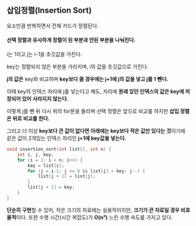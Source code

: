 ## 삽입정렬(Insertion Sort)
요소만큼 반복하면서 전체 카드가 정렬된다.

#### 선택 정렬과 유사하게 정렬이 된 부분과 안된 부분을 나눠진다.

i는 1이고 j는 i-1을 초깃값을 가진다.

key는 정렬되지 않은 부분을 가리키며, i의 값을 초깃값으로 가진다.

**j의 값은** key와 비교하며 **key보다 클 경우에는 j+1에 j의 값을 넣고 j를 1 뺀다.**

이때 key의 인덱스 자리에 j를 넣는다고 해도, 자리에 **원래 있던 인덱스의 값은 key에 저장되어 있어 사라지지 않는다.**

이렇게 j를 뺀 뒤 다시 위의 for문을 돌리며 선택 정렬은 앞으로 비교를 하지만 **삽입 정렬은 뒤로 비교를 한다.**

그리고 더 이상 **key보다 큰 값이 없다면 아래에는 key보다 작은 값만 있다는 것**이기에 같은 값이 2개있는 인덱스 자리인 **j+1에 key값을 넣는다.**
```c
void insertion_sort(int list[], int n) {
    int i, j, key;
    for (i = 1; i < n; i++) { 
        key = list[i];
        for (j = i-1; j >= 0 && list[j] > key; j--) {
            list[j + 1] = list[j];
        }
        list[j + 1] = key;
    }
}
```
**단순히 구현**할 수 있어, 작은 크기의 자료에는 실용적이지만, **크기가 큰 자료일 경우 비효율적**이다. 또한 수행 시간(시간 복잡도)가 **O(n²)** 느린 수행 속도를 가지고 있다.